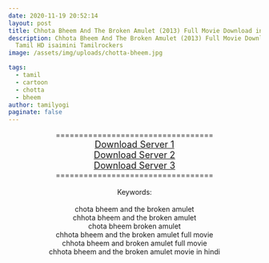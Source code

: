 ```yaml
---
date: 2020-11-19 20:52:14
layout: post
title: Chhota Bheem And The Broken Amulet (2013) Full Movie Download in Tamil
description: Chhota Bheem And The Broken Amulet (2013) Full Movie Download in
  Tamil HD isaimini Tamilrockers
image: /assets/img/uploads/chotta-bheem.jpg

tags:
  - tamil
  - cartoon
  - chotta
  - bheem
author: tamilyogi
paginate: false
---
```

<div style="text-align: center;">==================================</div><div style="text-align: center;"><span style="font-size: large;"><a href="https://drive.google.com/file/d/1-KbicVGiv-tAbMMalb3feRNFQ-KIUJ_k/view">Download Server 1</a></span></div><div style="text-align: center;"><span style="font-size: large;"><a href="https://drive.google.com/file/d/1-KbicVGiv-tAbMMalb3feRNFQ-KIUJ_k/view">Download Server 2</a></span></div><div style="text-align: center;"><span style="font-size: large;"><a href="https://drive.google.com/file/d/1-KbicVGiv-tAbMMalb3feRNFQ-KIUJ_k/view">Download Server 3</a></span></div><div style="text-align: center;">==================================</div><div style="text-align: center;"><br /></div><div style="text-align: center;">Keywords:</div><div style="text-align: center;"><br /></div><div style="text-align: center;"><div>chota bheem and the broken amulet</div><div>chhota bheem and the broken amulet</div><div>chota bheem broken amulet</div><div>chhota bheem and the broken amulet full movie</div><div>chhota bheem and broken amulet full movie</div><div>chhota bheem and the broken amulet movie in hindi</div></div>